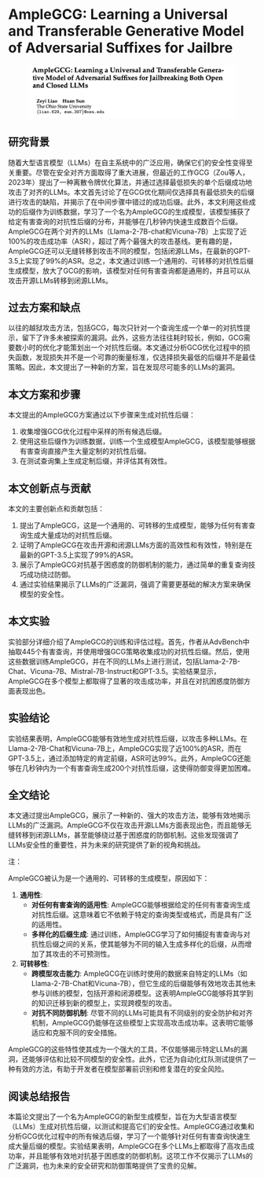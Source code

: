 # AmpleGCG: Learning a Universal and Transferable Generative Model of Adversarial Suffixes for Jailbre

<figure><img src="../.gitbook/assets/image (1) (1) (1) (1) (1) (1) (1) (1) (1) (1) (1) (1) (1) (1) (1) (1) (1) (1) (1) (1).png" alt=""><figcaption></figcaption></figure>

## 研究背景

随着大型语言模型（LLMs）在自主系统中的广泛应用，确保它们的安全性变得至关重要。尽管在安全对齐方面取得了重大进展，但最近的工作GCG（Zou等人，2023年）提出了一种离散令牌优化算法，并通过选择最低损失的单个后缀成功地攻击了对齐的LLMs。本文首先讨论了在GCG优化期间仅选择具有最低损失的后缀进行攻击的缺陷，并揭示了在中间步骤中错过的成功后缀。此外，本文利用这些成功的后缀作为训练数据，学习了一个名为AmpleGCG的生成模型，该模型捕获了给定有害查询的对抗性后缀的分布，并能够在几秒钟内快速生成数百个后缀。AmpleGCG在两个对齐的LLMs（Llama-2-7B-chat和Vicuna-7B）上实现了近100%的攻击成功率（ASR），超过了两个最强大的攻击基线。更有趣的是，AmpleGCG还可以无缝转移到攻击不同的模型，包括闭源LLMs，在最新的GPT-3.5上实现了99%的ASR。总之，本文通过训练一个通用的、可转移的对抗性后缀生成模型，放大了GCG的影响，该模型对任何有害查询都是通用的，并且可以从攻击开源LLMs转移到闭源LLMs。

## 过去方案和缺点

以往的越狱攻击方法，包括GCG，每次只针对一个查询生成一个单一的对抗性提示，留下了许多未被探索的漏洞。此外，这些方法往往耗时较长，例如，GCG需要数小时的优化才能策划出一个对抗性后缀。本文通过分析GCG优化过程中的损失函数，发现损失并不是一个可靠的衡量标准，仅选择损失最低的后缀并不是最佳策略。因此，本文提出了一种新的方案，旨在发现尽可能多的LLMs的漏洞。

## 本文方案和步骤

本文提出的AmpleGCG方案通过以下步骤来生成对抗性后缀：

1. 收集增强GCG优化过程中采样的所有候选后缀。
2. 使用这些后缀作为训练数据，训练一个生成模型AmpleGCG，该模型能够根据有害查询直接产生大量定制的对抗性后缀。
3. 在测试查询集上生成定制后缀，并评估其有效性。

## 本文创新点与贡献

本文的主要创新点和贡献包括：

1. 提出了AmpleGCG，这是一个通用的、可转移的生成模型，能够为任何有害查询生成大量成功的对抗性后缀。
2. 证明了AmpleGCG在攻击开源和闭源LLMs方面的高效性和有效性，特别是在最新的GPT-3.5上实现了99%的ASR。
3. 展示了AmpleGCG对抗基于困惑度的防御机制的能力，通过简单的重复查询技巧成功绕过防御。
4. 通过实验结果揭示了LLMs的广泛漏洞，强调了需要更基础的解决方案来确保模型的安全性。

## 本文实验

实验部分详细介绍了AmpleGCG的训练和评估过程。首先，作者从AdvBench中抽取445个有害查询，并使用增强GCG策略收集成功的对抗性后缀。然后，使用这些数据训练AmpleGCG，并在不同的LLMs上进行测试，包括Llama-2-7B-Chat、Vicuna-7B、Mistral-7B-Instruct和GPT-3.5。实验结果显示，AmpleGCG在多个模型上都取得了显著的攻击成功率，并且在对抗困惑度防御方面表现出色。

## 实验结论

实验结果表明，AmpleGCG能够有效地生成对抗性后缀，以攻击多种LLMs。在Llama-2-7B-Chat和Vicuna-7B上，AmpleGCG实现了近100%的ASR，而在GPT-3.5上，通过添加特定的肯定前缀，ASR可达99%。此外，AmpleGCG还能够在几秒钟内为一个有害查询生成200个对抗性后缀，这使得防御变得更加困难。

## 全文结论

本文通过提出AmpleGCG，展示了一种新的、强大的攻击方法，能够有效地揭示LLMs的广泛漏洞。AmpleGCG不仅在攻击开源LLMs方面表现出色，而且能够无缝转移到闭源LLMs，甚至能够绕过基于困惑度的防御机制。这些发现强调了LLMs安全性的重要性，并为未来的研究提供了新的视角和挑战。



注：

AmpleGCG被认为是一个通用的、可转移的生成模型，原因如下：

1. **通用性**:
   * **对任何有害查询的适用性**: AmpleGCG能够根据给定的任何有害查询生成对抗性后缀。这意味着它不依赖于特定的查询类型或格式，而是具有广泛的适用性。
   * **多样化的后缀生成**: 通过训练，AmpleGCG学习了如何捕捉有害查询与对抗性后缀之间的关系，使其能够为不同的输入生成多样化的后缀，从而增加了其攻击的不可预测性。
2. **可转移性**:
   * **跨模型攻击能力**: AmpleGCG在训练时使用的数据来自特定的LLMs（如Llama-2-7B-Chat和Vicuna-7B），但它生成的后缀能够有效地攻击其他未参与训练的模型，包括开源和闭源模型。这表明AmpleGCG能够将其学到的知识迁移到新的模型上，实现跨模型的攻击。
   * **对抗不同防御机制**: 尽管不同的LLMs可能具有不同级别的安全防护和对齐机制，AmpleGCG仍能够在这些模型上实现高攻击成功率。这表明它能够适应和克服不同的安全措施。

AmpleGCG的这些特性使其成为一个强大的工具，不仅能够揭示特定LLMs的漏洞，还能够评估和比较不同模型的安全性。此外，它还为自动化红队测试提供了一种有效的方法，有助于开发者在模型部署前识别和修复潜在的安全风险。





## 阅读总结报告

本篇论文提出了一个名为AmpleGCG的新型生成模型，旨在为大型语言模型（LLMs）生成对抗性后缀，以测试和提高它们的安全性。AmpleGCG通过收集和分析GCG优化过程中的所有候选后缀，学习了一个能够针对任何有害查询快速生成大量后缀的模型。实验结果表明，AmpleGCG在多个LLMs上都取得了高攻击成功率，并且能够有效地对抗基于困惑度的防御机制。这项工作不仅揭示了LLMs的广泛漏洞，也为未来的安全研究和防御策略提供了宝贵的见解。
